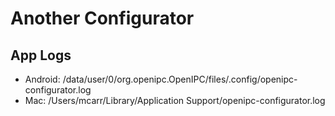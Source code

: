 # Another Configurator





## App Logs
* Android: /data/user/0/org.openipc.OpenIPC/files/.config/openipc-configurator.log
* Mac: /Users/mcarr/Library/Application Support/openipc-configurator.log
